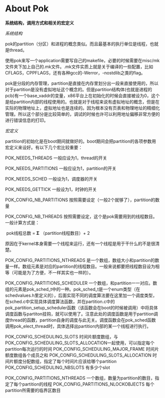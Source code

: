 # About Pok

**系统结构，调用方式和相关的宏定义**

*系统结构*

pok的partition（分区）和进程的概念类似。而且最基本的执行单位是线程，也就是thread。

使用pok来写一个application需要写自己的makefile，必要的时候需要在misc/mk文件夹下加上自己的.mk文件。.mk文件实质上就是关于编译的一些配置，比如CFLAGS，CPPFLAGS，还有各种gcc的-Werror，-nostdlib之类的flag。

pok是分段的内存管理，partition是直接在内存里划分出一段来直接使用的，所以对于partition是没有虚拟地址这个概念的。但是partition结构体(也就是进程的pcb)有一个base_vaddr的变量，x86平台上在初始化的时候会直接被设为0，这个是给partition内部的线程使用的。也就是对于线程来说有虚拟地址的概念，但是在实际的物理地址上，虚拟地址也是连续的。因为根本没有页表和物理地址的精细化管理。所以这个部分是比较简单的，调试的时候也许可以利用地址偏移非常方便的进行错误信息的打印。

*宏定义*

partition的初始化是在boot期间就做好的。boot期间会把partition的各项参数用宏定义来设好。有以下几个宏比较重要：

POK_NEEDS_THREADS	一般应设为1，thread的开关

POK_NEEDS_PARTITIONS	一般应设为1，partition的开关

POK_NEEDS_SCHED	一般设为1，调度器的开关

POK_NEEDS_GETTICK	一般设为1，时钟的开关

POK_CONFIG_NB_PARTITIONS	按照需要设定（一般2个就够了），partition的数量

POK_CONFIG_NB_THREADS	按照需要设定，这个是pok需要用到的线程数目。一般计算方式是：

​																				pok线程总数 = **Σ** （partition线程数目）+ 2

​													原因在于kernel本身需要一个线程来运行，还有一个线程是用于干什么的不是很清楚。

POK_CONFIG_PARTITIONS_NTHREADS	是一个数组，数组大小和partition的数量一样。数组元素是对应的partition的线程数目。一般来说都要把线程数目设为相等（可能是为了方便，不一样其实也一样的）。

POK_CONFIG_PARTITIONS_SCHEDULER	一个数组，和partition一一对应。数组的元素是pok_sched_t中的一种。pok_sched_t是一个enum类型（在schedvalues.h里定义的），后面实现不同的调度算法要在这里加一个调度类型，在sched.c中实现具体调度算法函数，并在partition.c中的pok_partition_setup_scheduler函数（该函数会在boot的时候被调用）中将具体调度函数与partiton挂钩，就可以使用了。注意此处的调度函数是用于partition调度thread的函数，partition自身的调度与此无关。调度函数会在pok_sched函数调用pok_elect_thread时，具体选择出partition内部的某一个线程进行执行。

POK_CONFIG_SCHEDULING_SLOTS	时间片额度数组，与POK_CONFIG_SCHEDULING_SLOTS_ALLOCATION一起使用，可以指定每个partition每次运行的时间
POK_CONFIG_SCHEDULING_MAJOR_FRAME         时间片额度数组各个成员之和
POK_CONFIG_SCHEDULING_SLOTS_ALLOCATION          时间片额度分配数组，指定了每个时间片应该给哪个partition
POK_CONFIG_SCHEDULING_NBSLOTS           有多少个slot

POK_CONFIG_PARTITIONS_NTHREADS          一个数组，数量为partition的数目，指定了每个partition的线程
POK_CONFIG_PARTITIONS_NLOCKOBJECTS      每个partition所需要的临界区数目
